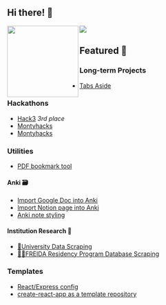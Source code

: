 
## Hi there! 👋

<div>
  <img height="165" align="left" src="https://github-readme-stats.vercel.app/api?username=blueputty01&count_private=true&include_all_commits=true" />
  <img src="https://github-readme-stats.vercel.app/api/top-langs/?username=blueputty01&layout=compact" />
</div>

## Featured 📑

### Long-term Projects
* [Tabs Aside](https://github.com/blueputty01/tabs-aside)

### Hackathons
* [Hack3](https://github.com/blueputty01/hack3) _3rd place_
* [Montyhacks](https://github.com/blueputty01/ai-farming-client)
* [Montyhacks](https://github.com/blueputty01/ai-farming-server)

### Utilities
* [PDF bookmark tool](https://github.com/blueputty01/pdf-bookmarking)

#### Anki 🗃️
* [Import Google Doc into Anki](https://github.com/blueputty01/google-doc-2-anki)
* [Import Notion page into Anki](https://github.com/blueputty01/notion-to-anki)
* [Anki note styling](https://github.com/blueputty01/anki-card-styles)

#### Institution Research 🏫
* [👩‍University Data Scraping](https://github.com/blueputty01/college-data-collection)
* [👩‍⚕️FREIDA Residency Program Database Scraping](https://github.com/blueputty01/ama-scraping)

### Templates
* [React/Express config](https://github.com/blueputty01/react-express-template)
* [create-react-app as a template repository](https://github.com/blueputty01/create-react-app-template)
